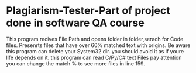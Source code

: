 # Plagiarism-Tester-Part of project done in software QA course 
This program recives File Path and opens folder in folder,serach for Code files.
Presenrts files that have over 60% matched text with origins.
Be aware this program can delete your System32 dir. you should avoid it as if youre life depends on it. 
this program can read C/Py/C# text Files pay attention you can change the match % to see more files in line 159.

